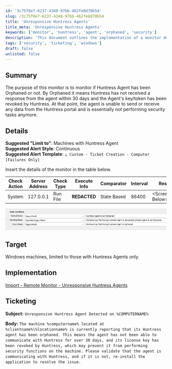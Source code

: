 ```yaml
---
id: '3c75f8e7-6237-4349-97bb-462fe8d70b54'
slug: /3c75f8e7-6237-4349-97bb-462fe8d70b54
title: 'Unresponsive Huntress Agents'
title_meta: 'Unresponsive Huntress Agents'
keywords: ['monitor', 'huntress', 'agent', 'orphaned', 'security']
description: 'This document outlines the implementation of a monitor designed to detect if a Huntress Agent has become orphaned, meaning it has not communicated with the Huntress portal for over 30 days. It includes details on suggested alert settings, implementation steps, and ticketing information for unresponsive agents.'
tags: ['security', 'ticketing', 'windows']
draft: false
unlisted: false
---
```


## Summary

The purpose of this monitor is to monitor if Huntress Agent has been Orphaned or not. By Orphaned it means Huntress has not received a response from the agent within 30 days and the Agent's key/token has been revoked by Huntress. At that point, the agent is unable to send or receive any data from the Huntress portal and is essentially not performing security tasks anymore.

## Details

**Suggested "Limit to"**: Machines with Huntress Agent  
**Suggested Alert Style**: Continuous  
**Suggested Alert Template**: `△ Custom - Ticket Creation - Computer [Failures Only]`

Insert the details of the monitor in the table below.

| Check Action | Server Address | Check Type | Execute Info | Comparator  | Interval | Result              |
| ------------ | -------------- | ---------- | ------------ | ----------- | -------- | ------------------- |
| System       | 127.0.0.1      | Run File   | **REDACTED** | State Based | 86400    | \<Screenshot Below> |

![Screenshot](../../../static/img/docs/3c75f8e7-6237-4349-97bb-462fe8d70b54/image_1.webp)

## Target

Windows machines, limited to those with Huntress Agents only.

## Implementation

[Import - Remote Monitor - Unresponsive Huntress Agents](/docs/6c4f37b4-d460-464b-bc03-fd1d46be2b0a)

## Ticketing

**Subject:** `Unresponsive Huntress Agent Detected on %COMPUTERNAME%`  

**Body:** `The machine %computername% located at %clientname%\%locationname% is currently reporting that its Huntress agent has been orphaned. This means the agent has not been able to communicate with Huntress for over 30 days, and its license key has been revoked by Huntress, which may prevent it from performing security functions on the machine. Please validate that the agent is communicating with Huntress, and if it is not, re-install the application to resolve the issue.`